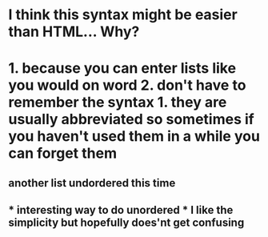 <h1> I think this syntax might be easier than HTML... Why?<h1>
  1. because you can enter lists like you would on word
  2. don't have to remember the syntax
      1. they are usually abbreviated so sometimes if you haven't used them in a while you can forget them
  
 <h2> another list undordered this time <h2> 
  * interesting way to do unordered
  * I like the simplicity but hopefully does'nt get confusing
